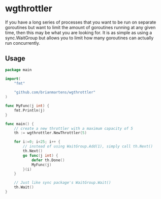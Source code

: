 # wgthrottler
If you have a long series of processes that you want to be run on separate goroutines but want to limit the amount of goroutines running at any given time, then this may be what you are looking for. It is as simple as using a sync.WaitGroup but allows you to limit how many goroutines can actually run concurrently.

## Usage

```Go
package main

import(
    "fmt"
    
    "github.com/brianmartens/wgthrottler"
)

func MyFunc(j int) {
    fmt.Println(j)
}

func main() {
    // create a new throttler with a maximum capacity of 5
    th := wgthrottler.NewThrottler(5)

    for i:=0; i<25; i++ {
        // instead of using WaitGroup.Add(1), simply call th.Next()
        th.Next()
        go func(j int) {
            defer th.Done()
            MyFunc(j)
        }(i)
    }

    // Just like sync package's WaitGroup.Wait()
    th.Wait()
}
```

